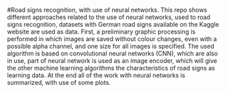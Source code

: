 #Road signs recognition, with use of neural networks.
This repo shows different approaches related to the use of neural networks, used to road signs recognition, datasets with German road signs available on the Kaggle website are used as data. 
First, a preliminary graphic processing is performed in which images are saved without colour changes, even with a possible alpha channel, and one size for all images is specified. 
The used algorithm is based on convolutional neural networks (CNN), which are also in use, part of neural network is used as an image encoder, which will give the other machine learning algorithms the characteristics of road signs as learning data. 
At the end all of the work with neural networks is summarized, with use of some plots.
